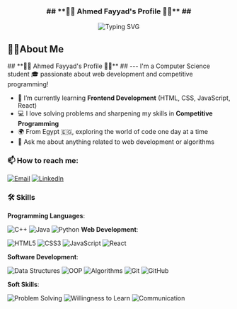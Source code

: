 
<h3 align="center">
## **🌟🌟 Ahmed Fayyad's Profile 🌟🌟** ##


</h3>
<!-- Typing SVG by DenverCoder1 https://github.com/DenverCoder1/readme-typing-svg -->
<p align="center">
                <img src="https://readme-typing-svg.herokuapp.com? 
                     font=Fira+Code&pause=1000&color=64F7C9&random=false&width=435&lines=welcome+to+my+profile" alt="Typing SVG" </a>
</p>
<h2>🙋‍♂️About Me</h2>
## **🌟🌟 Ahmed Fayyad's Profile 🌟🌟** ##
---
I'm a Computer Science student 🎓 passionate about web development and competitive programming!

- 🌱 I’m currently learning **Frontend Development** (HTML, CSS, JavaScript, React)
- 💻 I love solving problems and sharpening my skills in **Competitive Programming** 
- 🌍 From Egypt 🇪🇬, exploring the world of code one day at a time
- 💬 Ask me about anything related to web development or algorithms

### 📫 How to reach me:

[![Email](https://img.shields.io/badge/Email-D14836?style=for-the-badge&logo=gmail&logoColor=white)](mailto:ahfayyad.m@gmail.com)
[![LinkedIn](https://img.shields.io/badge/LinkedIn-0077B5?style=for-the-badge&logo=linkedin&logoColor=white)](https://www.linkedin.com/in/ahmad-fayyad-97a727265/)


### 🛠 Skills

**Programming Languages**:

![C++](https://img.shields.io/badge/C%2B%2B-00599C?style=for-the-badge&logo=c%2B%2B&logoColor=white)
![Java](https://img.shields.io/badge/Java-ED8B00?style=for-the-badge&logo=java&logoColor=white)
![Python](https://img.shields.io/badge/Python-3776AB?style=for-the-badge&logo=python&logoColor=white)
**Web Development**:

![HTML5](https://img.shields.io/badge/HTML5-E34F26?style=for-the-badge&logo=html5&logoColor=white)
![CSS3](https://img.shields.io/badge/CSS3-1572B6?style=for-the-badge&logo=css3&logoColor=white)
![JavaScript](https://img.shields.io/badge/JavaScript-F7DF1E?style=for-the-badge&logo=javascript&logoColor=black)
![React](https://img.shields.io/badge/React-20232A?style=for-the-badge&logo=react&logoColor=61DAFB)

**Software Development**:

![Data Structures](https://img.shields.io/badge/Data%20Structures-3DDC84?style=for-the-badge&logo=google%20classroom&logoColor=white)
![OOP](https://img.shields.io/badge/OOP-0096FF?style=for-the-badge&logo=java&logoColor=white)
![Algorithms](https://img.shields.io/badge/Algorithms-FF5733?style=for-the-badge&logo=apache%20spark&logoColor=white)
![Git](https://img.shields.io/badge/Git-F05032?style=for-the-badge&logo=git&logoColor=white)
![GitHub](https://img.shields.io/badge/GitHub-181717?style=for-the-badge&logo=github&logoColor=white)

**Soft Skills**:

![Problem Solving](https://img.shields.io/badge/Problem%20Solving-FF5733?style=for-the-badge&logo=thinkpad&logoColor=white)
![Willingness to Learn](https://img.shields.io/badge/Willingness%20to%20Learn-009688?style=for-the-badge&logo=microsoft&logoColor=white)
![Communication](https://img.shields.io/badge/Communication-0077B5?style=for-the-badge&logo=messenger&logoColor=white)
